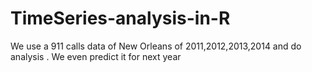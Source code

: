 # TimeSeries-analysis-in-R
We use a 911 calls data of New Orleans of 2011,2012,2013,2014 and do analysis .
We even predict it for next year
